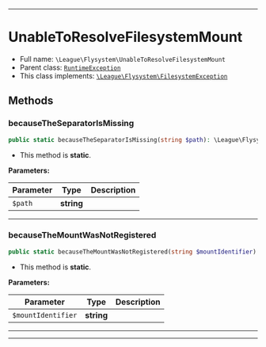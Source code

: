 ***

# UnableToResolveFilesystemMount





* Full name: `\League\Flysystem\UnableToResolveFilesystemMount`
* Parent class: [`RuntimeException`](../../RuntimeException.md)
* This class implements:
[`\League\Flysystem\FilesystemException`](./FilesystemException.md)




## Methods


### becauseTheSeparatorIsMissing



```php
public static becauseTheSeparatorIsMissing(string $path): \League\Flysystem\UnableToResolveFilesystemMount
```



* This method is **static**.




**Parameters:**

| Parameter | Type | Description |
|-----------|------|-------------|
| `$path` | **string** |  |




***

### becauseTheMountWasNotRegistered



```php
public static becauseTheMountWasNotRegistered(string $mountIdentifier): \League\Flysystem\UnableToResolveFilesystemMount
```



* This method is **static**.




**Parameters:**

| Parameter | Type | Description |
|-----------|------|-------------|
| `$mountIdentifier` | **string** |  |




***


***


